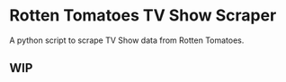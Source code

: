 # Rotten Tomatoes TV Show Scraper

A python script to scrape TV Show data from Rotten Tomatoes.

## WIP

